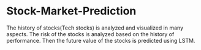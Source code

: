 # Stock-Market-Prediction
The history of stocks(Tech stocks) is analyzed and visualized in many aspects. The risk of the stocks is analyzed based on the history of performance. Then the future value of the stocks is predicted using LSTM.

